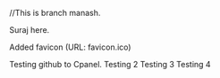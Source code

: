 //This is branch manash.

Suraj here.

Added favicon (URL: favicon.ico)


Testing github to Cpanel.
Testing 2
Testing 3
Testing 4